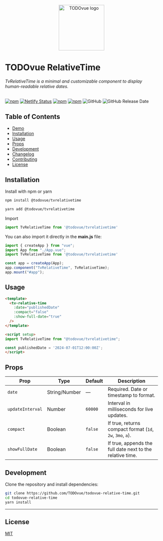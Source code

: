 <p align="center"><img width="150" src="https://firebasestorage.googleapis.com/v0/b/todovue-blog.appspot.com/o/logo.png?alt=media&token=d8eb592f-e4a9-4b02-8aff-62d337745f41" alt="TODOvue logo">
</p>

# TODOvue RelativeTime
###### TvRelativeTime is a minimal and customizable component to display human-readable relative dates.

[![npm](https://img.shields.io/npm/v/@todovue/tvrelativetime.svg)](https://www.npmjs.com/package/@todovue/tvrelativetime) [![Netlify Status](https://api.netlify.com/api/v1/badges/cb4b8651-1062-4a0b-aa47-28437cbf9fdc/deploy-status)](https://app.netlify.com/sites/todovue-relative-time/deploys) [![npm](https://img.shields.io/npm/dm/@todovue/tvrelativetime.svg)](https://www.npmjs.com/package/@todovue/tvrelativetime) [![npm](https://img.shields.io/npm/dt/@todovue/tvrelativetime.svg)](https://www.npmjs.com/package/@todovue/tvrelativetime) ![GitHub](https://img.shields.io/github/license/TODOvue/todovue-relative-time) ![GitHub Release Date](https://img.shields.io/github/release-date/TODOvue/todovue-relative-time)

## Table of Contents
- [Demo](https://todovue-relative-time.netlify.app/)
- [Installation](#installation)
- [Usage](#usage)
- [Props](#props)
- [Development](#development)
- [Changelog](https://github.com/TODOvue/todovue-relative-time/blob/main/CHANGELOG.md)
- [Contributing](https://github.com/TODOvue/todovue-relative-time/blob/main/CONTRIBUTING.md)
- [License](https://github.com/TODOvue/todovue-relative-time/blob/main/LICENSE)

## Installation
Install with npm or yarn
```bash
npm install @todovue/tvrelativetime
```
```bash
yarn add @todovue/tvrelativetime
```
Import
```js
import TvRelativeTime from '@todovue/tvrelativetime'
```

You can also import it directly in the **main.js** file:
```js
import { createApp } from "vue";
import App from "./App.vue";
import TvRelativeTime from '@todovue/tvrelativetime'

const app = createApp(App);
app.component("TvRelativeTime", TvRelativeTime);
app.mount("#app");
```

## Usage
```html
<template>
  <tv-relative-time
    :date="publishedDate"
    :compact="false"
    :show-full-date="true"
  />
</template>

<script setup>
import TvRelativeTime from "@todovue/tvrelativetime";

const publishedDate = '2024-07-01T12:00:00Z';
</script>
```

## Props

| Prop             | Type          | Default | Description                                               |
|------------------|---------------|---------|-----------------------------------------------------------|
| `date`           | String/Number | —       | Required. Date or timestamp to format.                    |
| `updateInterval` | Number        | `60000` | Interval in milliseconds for live updates.                |
| `compact`        | Boolean       | `false` | If true, returns compact format (`1d`, `2w`, `3mo`, `a`). |
| `showFullDate`   | Boolean       | `false` | If true, appends the full date next to the relative time. |

## Development
Clone the repository and install dependencies:
```bash
git clone https://github.com/TODOvue/todovue-relative-time.git
cd todovue-relative-time
yarn install
```

---

## License
[MIT](https://github.com/TODOvue/todovue-relative-time/blob/main/LICENSE)
